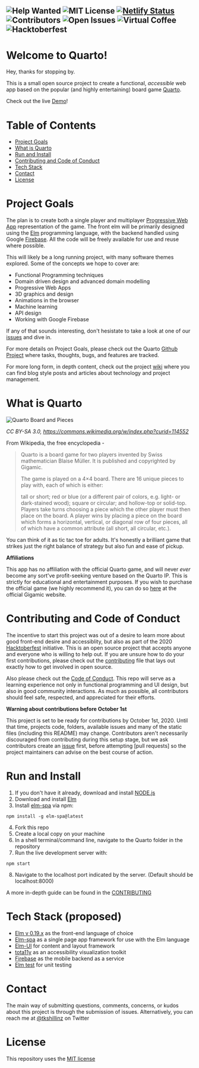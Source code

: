 ![Help Wanted](https://img.shields.io/badge/%20-help--wanted-%23159818)
![MIT License](https://img.shields.io/github/license/tkshill/Quarto)
[![Netlify Status](https://api.netlify.com/api/v1/badges/6a79a059-b229-42cf-9ac3-4f565129f538/deploy-status)](https://app.netlify.com/sites/peaceful-heisenberg-96c15b/deploys)
![Contributors](https://img.shields.io/github/contributors/tkshill/Quarto)
![Open Issues](https://img.shields.io/github/issues-raw/tkshill/Quarto)
![Virtual Coffee](https://img.shields.io/badge/Virtual-Coffee-red)
![Hacktoberfest](https://img.shields.io/github/hacktoberfest/2020/tkshill/Quarto?color=orange)
---

# Welcome to Quarto!

Hey, thanks for stopping by.

This is a small open source project to create a functional, _accessible_ web app based on the popular (and highly entertaining) board game [Quarto](https://en.wikipedia.org/wiki/Quarto_(board_game)).

Check out the live [Demo](https://elmquarto.netlify.app)!

# Table of Contents
- [Project Goals](https://github.com/tkshill/Quarto/blob/main/README.md#project-goals)
- [What is Quarto](https://github.com/tkshill/Quarto/blob/main/README.md#what-is-quarto)
- [Run and Install](https://github.com/tkshill/Quarto/blob/main/README.md#run-and-install)
- [Contributing and Code of Conduct](https://github.com/tkshill/Quarto/blob/main/README.md#contributing-and-code-of-conduct)
- [Tech Stack](https://github.com/tkshill/Quarto/blob/main/README.md#tech-stack-proposed)
- [Contact](https://github.com/tkshill/Quarto/blob/main/README.md#contact)
- [License](https://github.com/tkshill/Quarto/blob/main/README.md#license)

# Project Goals

The plan is to create both a single player and multiplayer [Progressive Web App](https://www.howtogeek.com/342121/what-are-progressive-web-apps/) representation of the game. The front elm will be primarily designed using the [Elm](https://elm-lang.org) programming language, with the backend handled using Google [Firebase](https://firebase.google.com). All the code will be freely available for use and reuse where possible.

This will likely be a long running project, with many software themes explored. Some of the concepts we hope to cover are:
- Functional Programming techniques
- Domain driven design and advanced domain modelling
- Progressive Web Apps
- 3D graphics and design
- Animations in the browser
- Machine learning
- API design
- Working with Google Firebase

If any of that sounds interesting, don't hesistate to take a look at one of our [issues](https://github.com/tkshill/Quarto/issues) and dive in.

For more details on Project Goals, please check out the Quarto [Github Project](https://github.com/tkshill/Quarto/projects/2) where tasks, thoughts, bugs, and features are tracked.

For more long form, in depth content, check out the project [wiki](https://github.com/tkshill/Quarto/wiki) where you can find blog style posts and articles about technology and project management.

# What is Quarto 

![Quarto Board and Pieces](https://github.com/tkshill/Quarto/blob/main/.github/486px-QuartoSpiel.JPG)

*CC BY-SA 3.0, https://commons.wikimedia.org/w/index.php?curid=114552*

From Wikipedia, the free encyclopedia - 
> Quarto is a board game for two players invented by Swiss mathematician Blaise Müller. It is published and copyrighted by Gigamic.
>
> The game is played on a 4×4 board. There are 16 unique pieces to play with, each of which is either:
>
> tall or short;
> red or blue (or a different pair of colors, e.g. light- or dark-stained wood);
> square or circular; and
> hollow-top or solid-top.
> Players take turns choosing a piece which the other player must then place on the board. A player wins by placing a piece on the board which forms a horizontal,
> vertical, or diagonal row of four pieces, all of which have a common attribute (all short, all circular, etc.).

You can think of it as tic tac toe for adults. It's honestly a brilliant game that strikes just the right balance of strategy but also fun and ease of pickup. 

**Affiliations**

This app has no affiliation with the official Quarto game, and will never *ever* become any sort've profit-seeking venture based on the Quarto IP. This is strictly for educational and entertainment purposes. If you wish to purchase the official game (we highly recommend it), you can do so [here](https://en.gigamic.com/game/quarto-classic) at the official Gigamic website.

# Contributing and Code of Conduct

The incentive to start this project was out of a desire to learn more about good front-end desire and accessiblity, but also as part of the 2020 [Hacktoberfest]() initiative. This is an open source project that accepts anyone and everyone who is willing to help out. If you are unsure how to do your first contributions, please check out the [contributing](https://github.com/tkshill/Quarto/blob/main/CONTRIBUTING.md) file that lays out exactly how to get involved in open source.

Also please check out the [Code of Conduct](https://github.com/tkshill/Quarto/blob/main/CODE_OF_CONDUCT.md). This repo will serve as a learning experience not only in functional programming and UI design, but also in good community interactions. As much as possible, all contributors should feel safe, respected, and appreciated for their efforts.

**Warning about contributions before October 1st**

This project is set to be ready for contributions by October 1st, 2020. Until that time, projects code, folders, available issues and many of the static files (including this README) may change. Contributors aren't necessarily discouraged from contributing during this setup stage, but we ask contributors create an [issue]() first, before attempting [pull requests] so the project maintainers can advise on the best course of action. 

# Run and Install

1. If you don't have it already, download and install [NODE.js](https://nodejs.org/en/download/)
2. Download and install [Elm](https://guide.elm-lang.org/install/elm.html)
3. Install [elm-spa](https://www.elm-spa.dev) via npm:
```
npm install -g elm-spa@latest
```
4. Fork this repo
5. Create a local copy on your machine
6. In a shell terminal/command line, navigate to the Quarto folder in the repository
7. Run the live development server with:
```
npm start
```
8. Navigate to the localhost port indicated by the server. (Default should be localhost:8000)


A more in-depth guide can be found in the [CONTRIBUTING](https://github.com/tkshill/Quarto/blob/main/CONTRIBUTING.md)

# Tech Stack (proposed)

- [Elm v 0.19.x](https://guide.elm-lang.org) as the front-end language of choice
- [Elm-spa](https://www.elm-spa.dev) as a single page app framework for use with the Elm language
- [Elm-UI](https://package.elm-lang.org/packages/mdgriffith/elm-ui/latest/) for content and layout framework
- [tota11y](https://khan.github.io/tota11y/#Try-it) as an accessibility visualization toolkit
- [Firebase](https://firebase.google.com) as the mobile backend as a service
- [Elm test](https://package.elm-lang.org/packages/elm-explorations/test/latest/) for unit testing

# Contact

The main way of submitting questions, comments, concerns, or kudos about this project is through the submission of issues. Alternatively, you can reach me at [@tkshillinz](https://twitter.com/tkshillinz) on Twitter 

# License

This repository uses the [MIT license](https://github.com/tkshill/Quarto/blob/main/LICENSE)


